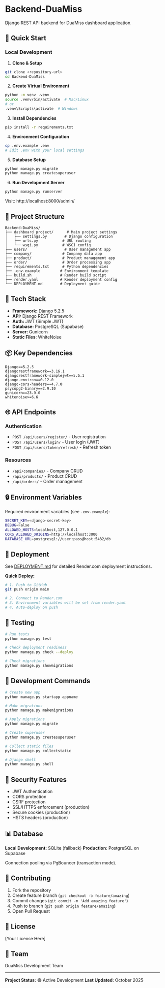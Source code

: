 # Backend-DuaMiss

Django REST API backend for DuaMiss dashboard application.

## 🚀 Quick Start

### Local Development

1. **Clone & Setup**
```bash
git clone <repository-url>
cd Backend-DuaMiss
```

2. **Create Virtual Environment**
```bash
python -m venv .venv
source .venv/bin/activate  # Mac/Linux
# or
.venv\Scripts\activate  # Windows
```

3. **Install Dependencies**
```bash
pip install -r requirements.txt
```

4. **Environment Configuration**
```bash
cp .env.example .env
# Edit .env with your local settings
```

5. **Database Setup**
```bash
python manage.py migrate
python manage.py createsuperuser
```

6. **Run Development Server**
```bash
python manage.py runserver
```

Visit: http://localhost:8000/admin/

## 📁 Project Structure

```
Backend-DuaMiss/
├── dashboard_project/      # Main project settings
│   ├── settings.py        # Django configuration
│   ├── urls.py           # URL routing
│   └── wsgi.py           # WSGI config
├── users/                 # User management app
├── company/              # Company data app
├── product/              # Product management app
├── order/                # Order processing app
├── requirements.txt      # Python dependencies
├── .env.example         # Environment template
├── build.sh             # Render build script
├── render.yaml          # Render deployment config
└── DEPLOYMENT.md        # Deployment guide
```

## 🔧 Tech Stack

- **Framework:** Django 5.2.5
- **API:** Django REST Framework
- **Auth:** JWT (Simple JWT)
- **Database:** PostgreSQL (Supabase)
- **Server:** Gunicorn
- **Static Files:** WhiteNoise

## 📦 Key Dependencies

```
Django==5.2.5
djangorestframework==3.16.1
djangorestframework-simplejwt==5.5.1
django-environ==0.12.0
django-cors-headers==4.7.0
psycopg2-binary==2.9.10
gunicorn==23.0.0
whitenoise>=6.6
```

## 🌐 API Endpoints

### Authentication
- `POST /api/users/register/` - User registration
- `POST /api/users/login/` - User login (JWT)
- `POST /api/users/token/refresh/` - Refresh token

### Resources
- `/api/companies/` - Company CRUD
- `/api/products/` - Product CRUD
- `/api/orders/` - Order management

## 🔒 Environment Variables

Required environment variables (see `.env.example`):

```bash
SECRET_KEY=<django-secret-key>
DEBUG=False
ALLOWED_HOSTS=localhost,127.0.0.1
CORS_ALLOWED_ORIGINS=http://localhost:3000
DATABASE_URL=postgresql://user:pass@host:5432/db
```

## 🚀 Deployment

See [DEPLOYMENT.md](DEPLOYMENT.md) for detailed Render.com deployment instructions.

**Quick Deploy:**
```bash
# 1. Push to GitHub
git push origin main

# 2. Connect to Render.com
# 3. Environment variables will be set from render.yaml
# 4. Auto-deploy on push
```

## 🧪 Testing

```bash
# Run tests
python manage.py test

# Check deployment readiness
python manage.py check --deploy

# Check migrations
python manage.py showmigrations
```

## 📝 Development Commands

```bash
# Create new app
python manage.py startapp appname

# Make migrations
python manage.py makemigrations

# Apply migrations
python manage.py migrate

# Create superuser
python manage.py createsuperuser

# Collect static files
python manage.py collectstatic

# Django shell
python manage.py shell
```

## 🔐 Security Features

- JWT Authentication
- CORS protection
- CSRF protection
- SSL/HTTPS enforcement (production)
- Secure cookies (production)
- HSTS headers (production)

## 📊 Database

**Local Development:** SQLite (fallback)
**Production:** PostgreSQL on Supabase

Connection pooling via PgBouncer (transaction mode).

## 🤝 Contributing

1. Fork the repository
2. Create feature branch (`git checkout -b feature/amazing`)
3. Commit changes (`git commit -m 'Add amazing feature'`)
4. Push to branch (`git push origin feature/amazing`)
5. Open Pull Request

## 📄 License

[Your License Here]

## 👥 Team

DuaMiss Development Team

---

**Project Status:** 🟢 Active Development
**Last Updated:** October 2025
